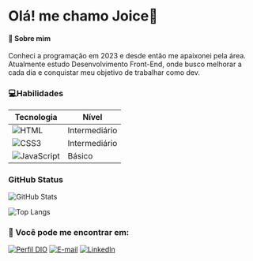 # Olá! me chamo Joice👋


#### 🌱 Sobre mim
Conheci a programação em 2023 e desde então me apaixonei pela área. Atualmente estudo Desenvolvimento Front-End, onde busco melhorar a cada dia e conquistar meu objetivo de trabalhar como dev.

### **💻Habilidades**

| Tecnologia  | Nível   |
| -------     | -------- |
|![HTML](https://img.shields.io/badge/HTML5-E34F26?style=for-the-badge&logo=html5&logoColor=white)| Intermediário   |
|![CSS3](https://img.shields.io/badge/CSS3-1572B6?style=for-the-badge&logo=css3&logoColor=white) | Intermediário   ||
|![JavaScript](https://img.shields.io/badge/JavaScript-F7DF1E?style=for-the-badge&logo=javascript&logoColor=black) | Básico   ||


### **GitHub Status**

![GitHub Stats](https://github-readme-stats.vercel.app/api?username=R-JoiceAraujo&theme=synthwave&bg_color=000&border_color=AA42F7&show_icons=true&icon_color=AA42F7&title_color=AA42F7&text_color=FFF)

![Top Langs](https://github-readme-stats-git-masterrstaa-rickstaa.vercel.app/api/top-langs/?username=R-JoiceAraujo&layout=compact&bg_color=000&border_color=AA42F7&title_color=AA42F7&text_color=FFF)

### **📲 Você pode me encontrar em:**

[![Perfil DIO](https://img.shields.io/badge/-Meu%20Perfil%20na%20DIO-9400D3?style=for-the-badge)](https://www.dio.me/users/ja0779252)
[![E-mail](https://img.shields.io/badge/-Email-000?style=for-the-badge&logo=gmail&logoColor=AA42F7)](mailto:ja0779252@gmail.com)
[![LinkedIn](https://img.shields.io/badge/-LinkedIn-000?style=for-the-badge&logo=linkedin&logoColor=AA42F7)](https://www.linkedin.com/in/joice-araujo-dev24/)
